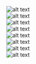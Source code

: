 ![alt text](/m5/task5.5/Linux3.1.PNG) <br />
![alt text](/m5/task5.5/Linux3.2.PNG) <br />
![alt text](/m5/task5.5/Linux3.3.PNG) <br />
![alt text](/m5/task5.5/Linux3.4.PNG) <br />
![alt text](/m5/task5.5/Linux3.5.PNG) <br />
![alt text](/m5/task5.5/Linux3.6.PNG) <br />
![alt text](/m5/task5.5/Linux3.7.PNG) <br />
![alt text](/m5/task5.5/Linux3.8.PNG) <br />

